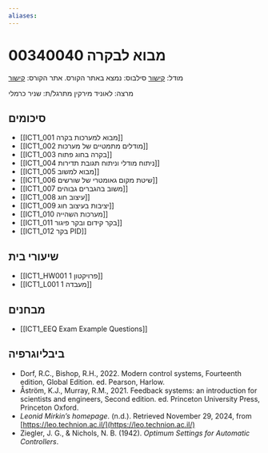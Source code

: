 ```yaml
---
aliases:
---
```

# מבוא לבקרה 00340040

מודל: [קישור](https://moodle24.technion.ac.il/course/view.php?id=140)
סילבוס: נמצא באתר הקורס.
אתר הקורס: [קישור](https://leo.technion.ac.il/Courses/IC/)

מרצה: לאוניד מירקין
מתרגל/ת: שניר כרמלי

## סיכומים
- [[ICT1_001 מבוא למערכות בקרה]]
- [[ICT1_002 מודלים מתמטיים של מערכות]]
- [[ICT1_003 בקרה בחוג פתוח]]
- [[ICT1_004 ניתוח מודלי וניתוח תגובת תדירות]]
- [[ICT1_005 מבוא למשוב]]
- [[ICT1_006 שיטת מקום גאומטרי של שורשים]]
- [[ICT1_007 משוב בהגברים גבוהים]]
- [[ICT1_008 עיצוב חוג]]
- [[ICT1_009 יציבות בעיצוב חוג]]
- [[ICT1_010 מערכות השהייה]]
- [[ICT1_011 בקר קידום ובקר פיגור]]
- [[ICT1_012 בקר PID]]

## שיעורי בית
- [[ICT1_HW001 פרויקטון 1]]
- [[ICT1_L001 מעבדה 1]]

## מבחנים

- [[ICT1_EEQ Exam Example Questions]]

## ביבליוגרפיה
- Dorf, R.C., Bishop, R.H., 2022. Modern control systems, Fourteenth edition, Global Edition. ed. Pearson, Harlow.
- Åström, K.J., Murray, R.M., 2021. Feedback systems: an introduction for scientists and engineers, Second edition. ed. Princeton University Press, Princeton Oxford.
- _Leonid Mirkin’s homepage_. (n.d.). Retrieved November 29, 2024, from [https://leo.technion.ac.il/](https://leo.technion.ac.il/)
- Ziegler, J. G., & Nichols, N. B. (1942). _Optimum Settings for Automatic Controllers_.